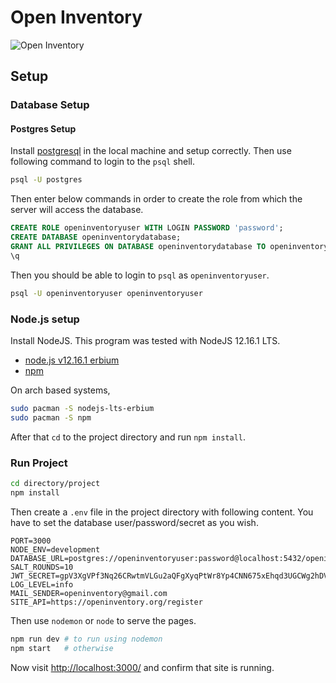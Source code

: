 # Open Inventory

![Open Inventory](https://github.com/openinventoryorg/backend-api/raw/master/assets/full_logo.png)

## Setup

### Database Setup

#### Postgres Setup

Install [postgresql](https://www.postgresql.org/) in the local machine and setup correctly. Then use following command to login to the `psql` shell.

```bash
psql -U postgres
```

 Then enter below commands in order to create the role from which the server will access the database.

```sql
CREATE ROLE openinventoryuser WITH LOGIN PASSWORD 'password';
CREATE DATABASE openinventorydatabase;
GRANT ALL PRIVILEGES ON DATABASE openinventorydatabase TO openinventoryuser;
\q
```

Then you should be able to login to `psql` as `openinventoryuser`.

```bash
psql -U openinventoryuser openinventoryuser
```

### Node.js setup

Install NodeJS. This program was tested with NodeJS 12.16.1 LTS.

* [node.js v12.16.1 erbium](https://nodejs.org/en/)
* [npm](https://www.npmjs.com/get-npm)

On arch based systems,

```bash
sudo pacman -S nodejs-lts-erbium
sudo pacman -S npm
```

 After that `cd` to the project directory and run `npm install`.

### Run Project

```bash
cd directory/project
npm install
```

Then create a `.env` file in the project directory with following content.
You have to set the database user/password/secret as you wish.

```text
PORT=3000
NODE_ENV=development
DATABASE_URL=postgres://openinventoryuser:password@localhost:5432/openinventorydatabase
SALT_ROUNDS=10
JWT_SECRET=gpV3XgVPf3Nq26CRwtmVLGu2aQFgXyqPtWr8Yp4CNN675xEhqd3UGCWg2hDVpvDq
LOG_LEVEL=info
MAIL_SENDER=openinventory@gmail.com
SITE_API=https://openinventory.org/register
```

Then use `nodemon` or `node` to serve the pages.

```bash
npm run dev # to run using nodemon
npm start   # otherwise
```

Now visit <http://localhost:3000/> and confirm that site is running.

